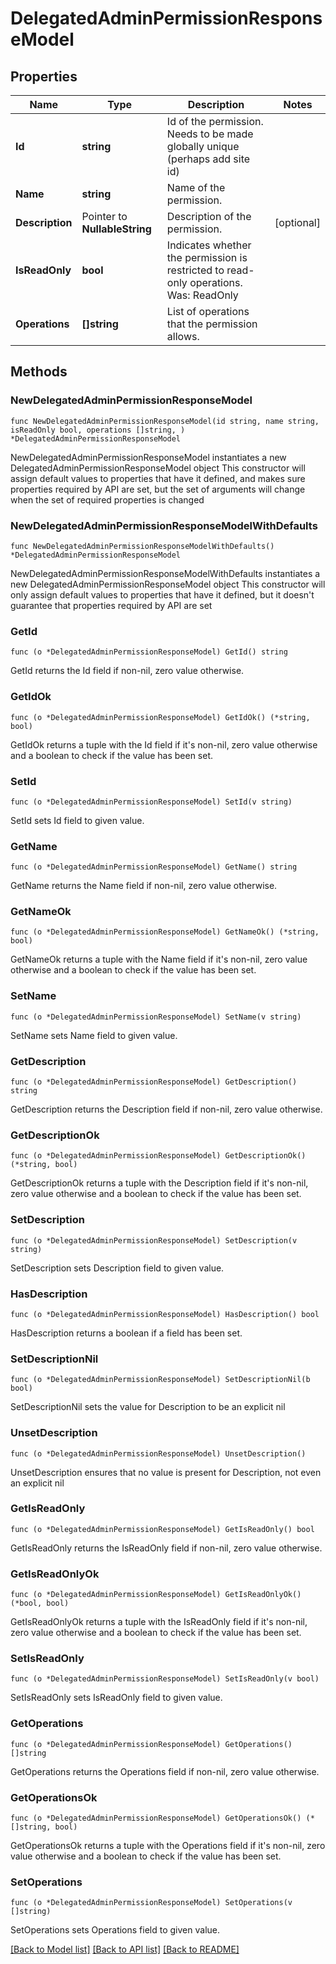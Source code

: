 # DelegatedAdminPermissionResponseModel

## Properties

Name | Type | Description | Notes
------------ | ------------- | ------------- | -------------
**Id** | **string** | Id of the permission. Needs to be made globally unique (perhaps add site id) | 
**Name** | **string** | Name of the permission. | 
**Description** | Pointer to **NullableString** | Description of the permission. | [optional] 
**IsReadOnly** | **bool** | Indicates whether the permission is restricted to read-only operations. Was: ReadOnly | 
**Operations** | **[]string** | List of operations that the permission allows. | 

## Methods

### NewDelegatedAdminPermissionResponseModel

`func NewDelegatedAdminPermissionResponseModel(id string, name string, isReadOnly bool, operations []string, ) *DelegatedAdminPermissionResponseModel`

NewDelegatedAdminPermissionResponseModel instantiates a new DelegatedAdminPermissionResponseModel object
This constructor will assign default values to properties that have it defined,
and makes sure properties required by API are set, but the set of arguments
will change when the set of required properties is changed

### NewDelegatedAdminPermissionResponseModelWithDefaults

`func NewDelegatedAdminPermissionResponseModelWithDefaults() *DelegatedAdminPermissionResponseModel`

NewDelegatedAdminPermissionResponseModelWithDefaults instantiates a new DelegatedAdminPermissionResponseModel object
This constructor will only assign default values to properties that have it defined,
but it doesn't guarantee that properties required by API are set

### GetId

`func (o *DelegatedAdminPermissionResponseModel) GetId() string`

GetId returns the Id field if non-nil, zero value otherwise.

### GetIdOk

`func (o *DelegatedAdminPermissionResponseModel) GetIdOk() (*string, bool)`

GetIdOk returns a tuple with the Id field if it's non-nil, zero value otherwise
and a boolean to check if the value has been set.

### SetId

`func (o *DelegatedAdminPermissionResponseModel) SetId(v string)`

SetId sets Id field to given value.


### GetName

`func (o *DelegatedAdminPermissionResponseModel) GetName() string`

GetName returns the Name field if non-nil, zero value otherwise.

### GetNameOk

`func (o *DelegatedAdminPermissionResponseModel) GetNameOk() (*string, bool)`

GetNameOk returns a tuple with the Name field if it's non-nil, zero value otherwise
and a boolean to check if the value has been set.

### SetName

`func (o *DelegatedAdminPermissionResponseModel) SetName(v string)`

SetName sets Name field to given value.


### GetDescription

`func (o *DelegatedAdminPermissionResponseModel) GetDescription() string`

GetDescription returns the Description field if non-nil, zero value otherwise.

### GetDescriptionOk

`func (o *DelegatedAdminPermissionResponseModel) GetDescriptionOk() (*string, bool)`

GetDescriptionOk returns a tuple with the Description field if it's non-nil, zero value otherwise
and a boolean to check if the value has been set.

### SetDescription

`func (o *DelegatedAdminPermissionResponseModel) SetDescription(v string)`

SetDescription sets Description field to given value.

### HasDescription

`func (o *DelegatedAdminPermissionResponseModel) HasDescription() bool`

HasDescription returns a boolean if a field has been set.

### SetDescriptionNil

`func (o *DelegatedAdminPermissionResponseModel) SetDescriptionNil(b bool)`

 SetDescriptionNil sets the value for Description to be an explicit nil

### UnsetDescription
`func (o *DelegatedAdminPermissionResponseModel) UnsetDescription()`

UnsetDescription ensures that no value is present for Description, not even an explicit nil
### GetIsReadOnly

`func (o *DelegatedAdminPermissionResponseModel) GetIsReadOnly() bool`

GetIsReadOnly returns the IsReadOnly field if non-nil, zero value otherwise.

### GetIsReadOnlyOk

`func (o *DelegatedAdminPermissionResponseModel) GetIsReadOnlyOk() (*bool, bool)`

GetIsReadOnlyOk returns a tuple with the IsReadOnly field if it's non-nil, zero value otherwise
and a boolean to check if the value has been set.

### SetIsReadOnly

`func (o *DelegatedAdminPermissionResponseModel) SetIsReadOnly(v bool)`

SetIsReadOnly sets IsReadOnly field to given value.


### GetOperations

`func (o *DelegatedAdminPermissionResponseModel) GetOperations() []string`

GetOperations returns the Operations field if non-nil, zero value otherwise.

### GetOperationsOk

`func (o *DelegatedAdminPermissionResponseModel) GetOperationsOk() (*[]string, bool)`

GetOperationsOk returns a tuple with the Operations field if it's non-nil, zero value otherwise
and a boolean to check if the value has been set.

### SetOperations

`func (o *DelegatedAdminPermissionResponseModel) SetOperations(v []string)`

SetOperations sets Operations field to given value.



[[Back to Model list]](../README.md#documentation-for-models) [[Back to API list]](../README.md#documentation-for-api-endpoints) [[Back to README]](../README.md)


